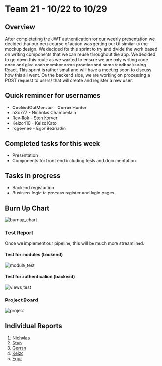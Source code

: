 # Team 21 - 10/22 to 10/29

## Overview

After completeting the JWT authentication for our weekly presentation we decided that our next course of action was getting our UI similar to the mockup design. We decided for this sprint to try and divide the work based on writing components that we can reuse throughout the app.  We decided to go down this route as we wanted to ensure we are only writing code once and give each member some practice and some feedback using React. This sprint is rather small and will have a meeting soon to discuss how this all went. On the backend side, we are working on processing a POST request to users/ that will create and register a new user. 

## Quick reminder for usernames

* CookiedOutMonster - Gerren Hunter
* n3c777 - Nicholas Chamberlain
* Rev-Rok - Sten Korver
* Keizo410 - Keizo Kato
* rogeonee - Egor Bezriadin

## Completed tasks for this week

- Presentation
- Components for front end including tests and documentation. 
  
## Tasks in progress

- Backend registartion
- Business logic to process register and login pages.

## Burn Up Chart
![burnup_chart](https://github.com/COSC-499-W2023/year-long-project-team-21/assets/44909431/2200318a-3203-4352-a187-f65bdf413442)

### Test Report

Once we implement our pipeline, this will be much more streamlined. 

#### Test for modules (backend)
![module_test](https://github.com/COSC-499-W2023/year-long-project-team-21/assets/44909431/7abb3098-0165-47c8-8782-174597ae37e8)

#### Test for authentication (backend) 
![views_test](https://github.com/COSC-499-W2023/year-long-project-team-21/assets/44909431/4e7ade34-e362-4a90-b5e4-7788ce4c9fd2)

### Project Board

![project](https://github.com/COSC-499-W2023/year-long-project-team-21/assets/44909431/8fe42c12-964f-491b-894b-2e66ed098568)

## Individual Reports

1. [Nicholas](../personal%20log/Nicholas_Report.md)
2. [Sten](../personal%20log/Sten_Report.md)
3. [Gerren](../personal%20log/Gerren_Report.md)
4. [Keizo](../personal%20log/Keizo_Report.md)
5. [Egor](../personal%20log/Egor_Report.md)
